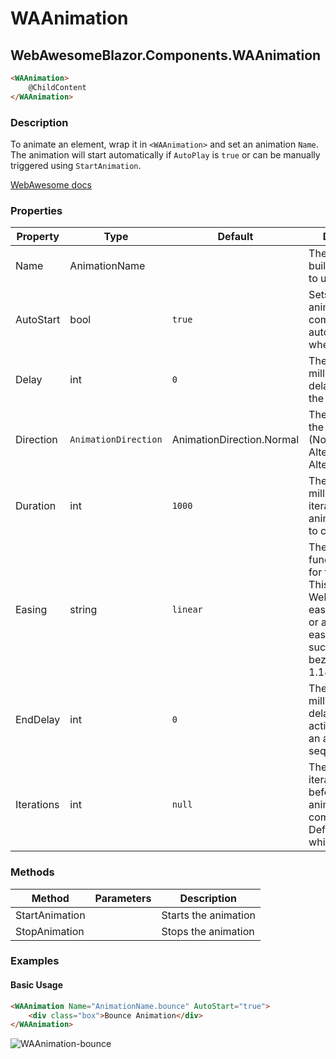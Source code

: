 ﻿# WAAnimation
## WebAwesomeBlazor.Components.WAAnimation

```html
<WAAnimation>
	@ChildContent
</WAAnimation>
```

### Description
To animate an element, wrap it in `<WAAnimation>` and set an animation `Name`. The animation will start automatically if `AutoPlay` is `true` or can be manually triggered using `StartAnimation`. 

[WebAwesome docs](https://webawesome.com/docs/components/animation/)

### Properties
| Property | Type   | Default | Description                              |
|----------|--------|---------|------------------------------------------|
| Name    | AnimationName |  | The name of the built-in animation to use.                     |
| AutoStart    | bool | `true`       | Sets whether the animation will commence automatically when rendered.                     |
| Delay    | int | `0`   | The number of milliseconds to delay the start of the animation                     |
| Direction    | `AnimationDirection` | AnimationDirection.Normal | The direction of the animation (Normal, Reverse, Alternate, AlternateReverse)                     |
| Duration    | int | `1000`   | The number of milliseconds each iteration of the animation takes to complete                    |
| Easing	| string | `linear` | The easing function to use for the animation. This can be a Web Awesome easing function or a custom easing function such as cubic-bezier(0, 1, .76, 1.14).|
| EndDelay    | int | `0`   | The number of milliseconds to delay after the active period of an animation sequence.                    |
| Iterations    | int | `null`   | The number of iterations to run before the animation completes. Defaults to `null`, which loops. |

### Methods
| Method      | Parameters       | Description                              |
|-------------|------------------|------------------------------------------|
| StartAnimation  |   | Starts the animation |
| StopAnimation | | Stops the animation |


### Examples
#### Basic Usage
```html
<WAAnimation Name="AnimationName.bounce" AutoStart="true">
	<div class="box">Bounce Animation</div>
</WAAnimation>
```
![WAAnimation-bounce](https://github.com/user-attachments/assets/b2013315-ed32-4e8e-8ad0-88b0af7ff2ff)

